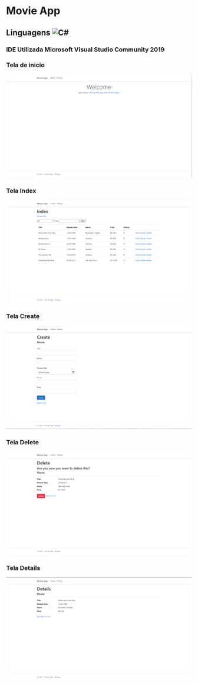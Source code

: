 # Movie App

## Linguagens <img alt="C#" src="https://img.shields.io/badge/c%23%20-%23239120.svg?&style=for-the-badge&logo=c-sharp&logoColor=white"/>
### IDE Utilizada Microsoft Visual Studio Community 2019

### Tela de inicio
<img alt="C#" src="https://github.com/LucasAlvesM/MovieApp/blob/main/img/inicio.png?&style=for-the-badge&logo=c-sharp&logoColor=white"/>

### Tela Index
<img alt="C#" src="https://github.com/LucasAlvesM/MovieApp/blob/main/img/Tela2.png?&style=for-the-badge&logo=c-sharp&logoColor=white"/>

### Tela Create
<img alt="C#" src="https://github.com/LucasAlvesM/MovieApp/blob/main/img/Create.png?&style=for-the-badge&logo=c-sharp&logoColor=white"/>

### Tela Delete
<img alt="C#" src="https://github.com/LucasAlvesM/MovieApp/blob/main/img/Delete.png?&style=for-the-badge&logo=c-sharp&logoColor=white"/>

### Tela Details
<img alt="C#" src="https://github.com/LucasAlvesM/MovieApp/blob/main/img/Details.png?&style=for-the-badge&logo=c-sharp&logoColor=white"/>


